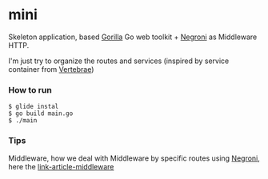 # mini
Skeleton application, based [Gorilla] Go web toolkit + [Negroni] as Middleware HTTP.

I'm just try to organize the routes and services (inspired by service container from [Vertebrae])

### How to run
```
$ glide instal
$ go build main.go
$ ./main
```

### Tips
Middleware, how we deal with Middleware by specific routes using [Negroni], here the [link-article-middleware]

[Gorilla]: <http://www.gorillatoolkit.org/>
[Vertebrae]: <https://github.com/EwanValentine/Vertebrae>
[Negroni]: <https://github.com/urfave/negroni>
[link-article-middleware]: <https://www.calhoun.io/route-specific-middleware/>
